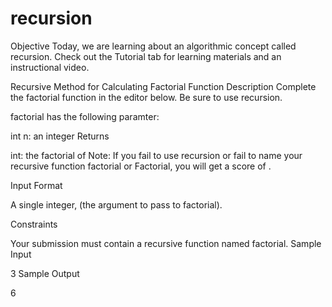 # recursion
Objective
Today, we are learning about an algorithmic concept called recursion. Check out the Tutorial tab for learning materials and an instructional video.

Recursive Method for Calculating Factorial
Function Description
Complete the factorial function in the editor below. Be sure to use recursion.

factorial has the following paramter:

int n: an integer
Returns

int: the factorial of 
Note: If you fail to use recursion or fail to name your recursive function factorial or Factorial, you will get a score of .

Input Format

A single integer,  (the argument to pass to factorial).

Constraints

Your submission must contain a recursive function named factorial.
Sample Input

3
Sample Output

6
